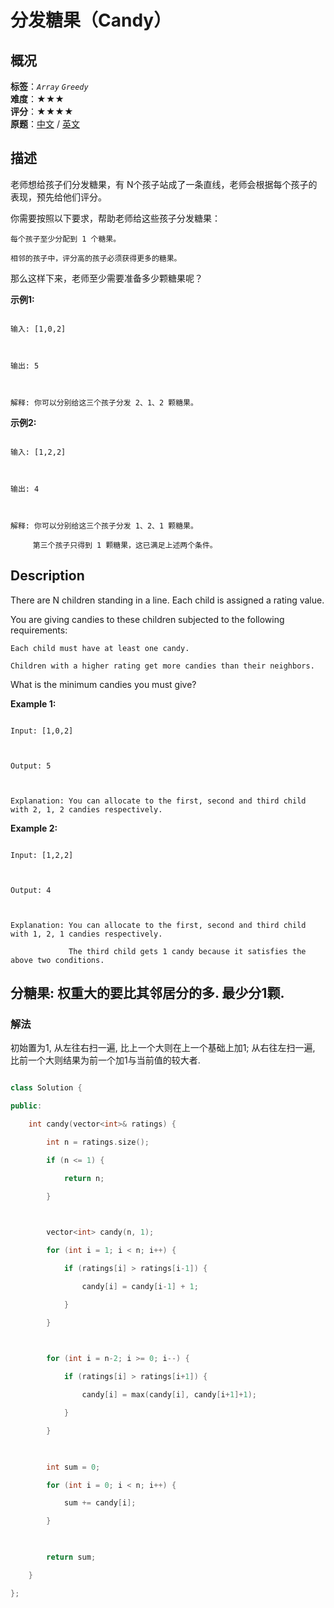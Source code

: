# 分发糖果（Candy）
## 概况
**标签**：*`Array`*  *`Greedy`*<br>
**难度**：★★★<br>
**评分**：★★★★<br>
**原题**：[中文](https://leetcode-cn.com/problems/candy) / [英文](https://leetcode.com/problems/candy)
## 描述

老师想给孩子们分发糖果，有 N个孩子站成了一条直线，老师会根据每个孩子的表现，预先给他们评分。



你需要按照以下要求，帮助老师给这些孩子分发糖果：





	每个孩子至少分配到 1 个糖果。

	相邻的孩子中，评分高的孩子必须获得更多的糖果。





那么这样下来，老师至少需要准备多少颗糖果呢？



**示例1:**

```

输入: [1,0,2]



输出: 5



解释: 你可以分别给这三个孩子分发 2、1、2 颗糖果。

```





**示例2:**

```

输入: [1,2,2]



输出: 4



解释: 你可以分别给这三个孩子分发 1、2、1 颗糖果。

     第三个孩子只得到 1 颗糖果，这已满足上述两个条件。

```



## Description

There are N children standing in a line. Each child is assigned a rating value.



You are giving candies to these children subjected to the following requirements:





	Each child must have at least one candy.

	Children with a higher rating get more candies than their neighbors.





What is the minimum candies you must give?



**Example 1:**

```

Input: [1,0,2]



Output: 5



Explanation: You can allocate to the first, second and third child with 2, 1, 2 candies respectively.

```





**Example 2:**

```

Input: [1,2,2]



Output: 4



Explanation: You can allocate to the first, second and third child with 1, 2, 1 candies respectively.

             The third child gets 1 candy because it satisfies the above two conditions.

```





## 分糖果: 权重大的要比其邻居分的多. 最少分1颗.

### 解法

初始置为1, 从左往右扫一遍, 比上一个大则在上一个基础上加1; 从右往左扫一遍, 比前一个大则结果为前一个加1与当前值的较大者.

```c++

class Solution {

public:

    int candy(vector<int>& ratings) {

        int n = ratings.size();

        if (n <= 1) {

            return n;

        }

        

        vector<int> candy(n, 1);

        for (int i = 1; i < n; i++) {

            if (ratings[i] > ratings[i-1]) {

                candy[i] = candy[i-1] + 1;

            }

        }

        

        for (int i = n-2; i >= 0; i--) {

            if (ratings[i] > ratings[i+1]) {

                candy[i] = max(candy[i], candy[i+1]+1);

            }

        }

        

        int sum = 0;

        for (int i = 0; i < n; i++) {

            sum += candy[i];

        }

        

        return sum;

    }

};

```